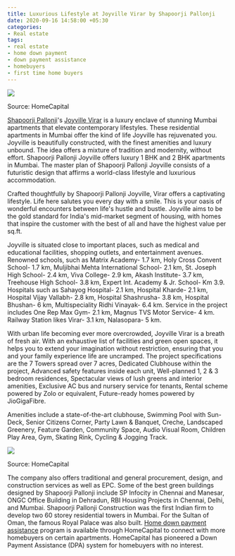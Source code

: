 ```yaml
---
title: Luxurious Lifestyle at Joyville Virar by Shapoorji Pallonji
date: 2020-09-16 14:58:00 +05:30
categories:
- Real estate
tags:
- real estate
- home down payment
- down payment assistance
- homebuyers
- first time home buyers
---
```


**[![](https://lh5.googleusercontent.com/RsMZL2lT67MCX78L_SjYW364uudHOweUvwqffYqLoAk4EVyTPNDUyAnVYxbGa6Eqhm3BxgWk6x7lJm0gmecQcpWUZuFdlp-HruDgtv87f4clTAvs3pgYK-LUlZxOLNToTzG-uy0P)](https://homecapital.in/project/147/joyville-virar)**

Source: HomeCapital

[Shapoorji Pallonji](https://homecapital.in/offering/developer/shapoorji-pallonji)'s [Joyville Virar](https://homecapital.in/property/336/Joyville-Virar-2-BHK) is a luxury enclave of stunning Mumbai apartments that elevate contemporary lifestyles. These residential apartments in Mumbai offer the kind of life Joyville has rejuvenated you. Joyville is beautifully constructed, with the finest amenities and luxury unbound. The idea offers a mixture of tradition and modernity, without effort. Shapoorji Pallonji Joyville offers luxury 1 BHK and 2 BHK apartments in Mumbai. The master plan of Shapoorji Pallonji Joyville consists of a futuristic design that affirms a world-class lifestyle and luxurious accommodation.

Crafted thoughtfully by Shapoorji Pallonji Joyville, Virar offers a captivating lifestyle. Life here salutes you every day with a smile. This is your oasis of wonderful encounters between life's hustle and bustle. Joyville aims to be the gold standard for India's mid-market segment of housing, with homes that inspire the customer with the best of all and have the highest value per sq.ft.

Joyville is situated close to important places, such as medical and educational facilities, shopping outlets, and entertainment avenues. Renowned schools, such as Matrix Academy- 1.7 km, Holy Cross Convent School- 1.7 km, Muljibhai Mehta International School- 2.1 km, St. Joseph High School- 2.4 km, Viva College- 2.9 km, Akash Institute- 3.7 km, Treehouse High School- 3.8 km, Expert Int. Academy & Jr. School- Km 3.9. Hospitals such as Sahayog Hospital- 2.1 km, Hospital Kharde- 2.1 km, Hospital Vijay Vallabh- 2.8 km, Hospital Shashrusha- 3.8 km, Hospital Bhushan- 6 km, Multispeciality Ridhi Vinayak- 6.4 km.  Service in the project includes One Rep Max Gym- 2.1 km, Magnus TVS Motor Service- 4 km. Railway Station likes Virar- 3.1 km, Nalasopara- 5 km.

With urban life becoming ever more overcrowded, Joyville Virar is a breath of fresh air. With an exhaustive list of facilities and green open spaces, it helps you to extend your imagination without restriction, ensuring that you and your family experience life are uncramped. The project specifications are the 7 Towers spread over 7 acres, Dedicated Clubhouse within the project, Advanced safety features inside each unit, Well-planned 1, 2 & 3 bedroom residences, Spectacular views of lush greens and interior amenities, Exclusive AC bus and nursery service for tenants, Rental scheme powered by Zolo or equivalent, Future-ready homes powered by JioGigaFibre.

Amenities include a state-of-the-art clubhouse, Swimming Pool with Sun-Deck, Senior Citizens Corner, Party Lawn & Banquet, Creche, Landscaped Greenery, Feature Garden, Community Space, Audio Visual Room, Children Play Area, Gym, Skating Rink, Cycling & Jogging Track.

**[![](https://lh3.googleusercontent.com/rJJiMvk03KbDRDgwPZ5OEJeKD9yKk-hBMfn3xXieiea59QksFflD4gUU7RNtUwEpioJY-DdsZAnWCmaMtPJfDbJq1izrfecVvfWc9nI8-QW8SwsJa-0AbtX1cURfxT3vCFj_Wy5g)](https://homecapital.in/property/324/joyville-virar-1-bhk)**

Source: HomeCapital

The company also offers traditional and general procurement, design, and construction services as well as EPC. Some of the best green buildings designed by Shapoorji Pallonji include SP Infocity in Chennai and Manesar, ONGC Office Building in Dehradun, RBI Housing Projects in Chennai, Delhi, and Mumbai. Shapoorji Pallonji Construction was the first Indian firm to develop two 60 storey residential towers in Mumbai. For the Sultan of Oman, the famous Royal Palace was also built. [Home down payment assistance](https://homecapital.in) program is available through HomeCapital to connect with more homebuyers on certain apartments. HomeCapital has pioneered a Down Payment Assistance (DPA) system for homebuyers with no interest.